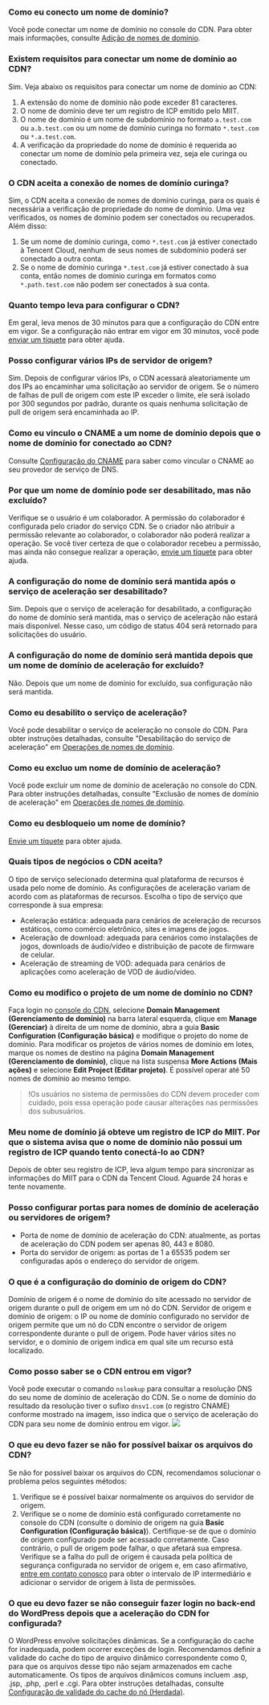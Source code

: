 [](id:q1)
### Como eu conecto um nome de domínio?
Você pode conectar um nome de domínio no console do CDN. Para obter mais informações, consulte [Adição de nomes de domínio](https://intl.cloud.tencent.com/document/product/228/5734).

[](id:q2)
### Existem requisitos para conectar um nome de domínio ao CDN?
Sim. Veja abaixo os requisitos para conectar um nome de domínio ao CDN:
1. A extensão do nome de domínio não pode exceder 81 caracteres.
2. O nome de domínio deve ter um registro de ICP emitido pelo MIIT.
3. O nome de domínio é um nome de subdomínio no formato `a.test.com` ou `a.b.test.com` ou um nome de domínio curinga no formato `*.test.com` ou `*.a.test.com`.
4. A verificação da propriedade do nome de domínio é requerida ao conectar um nome de domínio pela primeira vez, seja ele curinga ou conectado.

[](id:q3)
### O CDN aceita a conexão de nomes de domínio curinga?
Sim, o CDN aceita a conexão de nomes de domínio curinga, para os quais é necessária a verificação de propriedade do nome de domínio. Uma vez verificados, os nomes de domínio podem ser conectados ou recuperados.
Além disso:
1. Se um nome de domínio curinga, como `*.test.com` já estiver conectado à Tencent Cloud, nenhum de seus nomes de subdomínio poderá ser conectado a outra conta.
2. Se o nome de domínio curinga `*.test.com` já estiver conectado à sua conta, então nomes de domínio curinga em formatos como `*.path.test.com` não podem ser conectados à sua conta.

[](id:q4)
### Quanto tempo leva para configurar o CDN?
Em geral, leva menos de 30 minutos para que a configuração do CDN entre em vigor. Se a configuração não entrar em vigor em 30 minutos, você pode [enviar um tíquete](https://console.cloud.tencent.com/workorder/category) para obter ajuda.

[](id:q5)
### Posso configurar vários IPs de servidor de origem?
Sim. Depois de configurar vários IPs, o CDN acessará aleatoriamente um dos IPs ao encaminhar uma solicitação ao servidor de origem. Se o número de falhas de pull de origem com este IP exceder o limite, ele será isolado por 300 segundos por padrão, durante os quais nenhuma solicitação de pull de origem será encaminhada ao IP.

[](id:q6)
### Como eu vinculo o CNAME a um nome de domínio depois que o nome de domínio for conectado ao CDN?
Consulte [Configuração do CNAME](https://intl.cloud.tencent.com/document/product/228/3121) para saber como vincular o CNAME ao seu provedor de serviço de DNS.

[](id:q7)
### Por que um nome de domínio pode ser desabilitado, mas não excluído?
Verifique se o usuário é um colaborador. A permissão do colaborador é configurada pelo criador do serviço CDN. Se o criador não atribuir a permissão relevante ao colaborador, o colaborador não poderá realizar a operação. Se você tiver certeza de que o colaborador recebeu a permissão, mas ainda não consegue realizar a operação, [envie um tíquete](https://console.cloud.tencent.com/workorder/category) para obter ajuda.

[](id:q8)
### A configuração do nome de domínio será mantida após o serviço de aceleração ser desabilitado?
Sim. Depois que o serviço de aceleração for desabilitado, a configuração do nome de domínio será mantida, mas o serviço de aceleração não estará mais disponível. Nesse caso, um código de status 404 será retornado para solicitações do usuário.

[](id:q9)
### A configuração do nome de domínio será mantida depois que um nome de domínio de aceleração for excluído?
Não. Depois que um nome de domínio for excluído, sua configuração não será mantida.

[](id:q10)
### Como eu desabilito o serviço de aceleração?
Você pode desabilitar o serviço de aceleração no console do CDN. Para obter instruções detalhadas, consulte "Desabilitação do serviço de aceleração" em [Operações de nomes de domínio](https://intl.cloud.tencent.com/document/product/228/5736).

[](id:q11)
### Como eu excluo um nome de domínio de aceleração?
Você pode excluir um nome de domínio de aceleração no console do CDN. Para obter instruções detalhadas, consulte "Exclusão de nomes de domínio de aceleração" em [Operações de nomes de domínio](https://intl.cloud.tencent.com/document/product/228/5736).

[](id:q12)
### Como eu desbloqueio um nome de domínio?
[Envie um tíquete](https://console.cloud.tencent.com/workorder/category) para obter ajuda.

[](id:q13)
### Quais tipos de negócios o CDN aceita?
O tipo de serviço selecionado determina qual plataforma de recursos é usada pelo nome de domínio. As configurações de aceleração variam de acordo com as plataformas de recursos. Escolha o tipo de serviço que corresponde à sua empresa:
- Aceleração estática: adequada para cenários de aceleração de recursos estáticos, como comércio eletrônico, sites e imagens de jogos.
- Aceleração de download: adequada para cenários como instalações de jogos, downloads de áudio/vídeo e distribuição de pacote de firmware de celular.
- Aceleração de streaming de VOD: adequada para cenários de aplicações como aceleração de VOD de áudio/vídeo.

[](id:q14)
### Como eu modifico o projeto de um nome de domínio no CDN?

Faça login no [console do CDN](https://console.cloud.tencent.com/cdn), selecione **Domain Management (Gerenciamento de domínio)** na barra lateral esquerda, clique em **Manage (Gerenciar)** à direita de um nome de domínio, abra a guia **Basic Configuration (Configuração básica)** e modifique o projeto do nome de domínio. Para modificar os projetos de vários nomes de domínio em lotes, marque os nomes de destino na página **Domain Management (Gerenciamento de domínio)**, clique na lista suspensa **More Actions (Mais ações)** e selecione **Edit Project (Editar projeto)**. É possível operar até 50 nomes de domínio ao mesmo tempo.

>!Os usuários no sistema de permissões do CDN devem proceder com cuidado, pois essa operação pode causar alterações nas permissões dos subusuários.


[](id:m1)
### Meu nome de domínio já obteve um registro de ICP do MIIT. Por que o sistema avisa que o nome de domínio não possui um registro de ICP quando tento conectá-lo ao CDN?
Depois de obter seu registro de ICP, leva algum tempo para sincronizar as informações do MIIT para o CDN da Tencent Cloud. Aguarde 24 horas e tente novamente.

[](id:q16)
### Posso configurar portas para nomes de domínio de aceleração ou servidores de origem?
- Porta de nome de domínio de aceleração do CDN: atualmente, as portas de aceleração do CDN podem ser apenas 80, 443 e 8080.
- Porta do servidor de origem: as portas de 1 a 65535 podem ser configuradas após o endereço do servidor de origem.

[](id:q17)
### O que é a configuração do domínio de origem do CDN?
Domínio de origem é o nome de domínio do site acessado no servidor de origem durante o pull de origem em um nó do CDN. Servidor de origem e domínio de origem: o IP ou nome de domínio configurado no servidor de origem permite que um nó do CDN encontre o servidor de origem correspondente durante o pull de origem. Pode haver vários sites no servidor, e o domínio de origem indica em qual site um recurso está localizado.

[](id:q18)
### Como posso saber se o CDN entrou em vigor?

Você pode executar o comando `nslookup` para consultar a resolução DNS do seu nome de domínio de aceleração do CDN. Se o nome de domínio do resultado da resolução tiver o sufixo `dnsv1.com` (o registro CNAME) conforme mostrado na imagem, isso indica que o serviço de aceleração do CDN para seu nome de domínio entrou em vigor.
![](https://main.qcloudimg.com/raw/4576b46fd8a04b726e6893a08f3fe61f.png)


[](id:q19)
### O que eu devo fazer se não for possível baixar os arquivos do CDN?

Se não for possível baixar os arquivos do CDN, recomendamos solucionar o problema pelos seguintes métodos:
1. Verifique se é possível baixar normalmente os arquivos do servidor de origem.
2. Verifique se o nome de domínio está configurado corretamente no console do CDN (consulte o domínio de origem na guia **Basic Configuration (Configuração básica)**). Certifique-se de que o domínio de origem configurado pode ser acessado corretamente. Caso contrário, o pull de origem pode falhar, o que afetará sua empresa.
Verifique se a falha do pull de origem é causada pela política de segurança configurada no servidor de origem e, em caso afirmativo, [entre em contato conosco](https://intl.cloud.tencent.com/support) para obter o intervalo de IP intermediário e adicionar o servidor de origem à lista de permissões.

[](id:q20)
### O que eu devo fazer se não conseguir fazer login no back-end do WordPress depois que a aceleração do CDN for configurada?
O WordPress envolve solicitações dinâmicas. Se a configuração do cache for inadequada, podem ocorrer exceções de login. Recomendamos definir a validade do cache do tipo de arquivo dinâmico correspondente como 0, para que os arquivos desse tipo não sejam armazenados em cache automaticamente. Os tipos de arquivos dinâmicos comuns incluem .asp, .jsp, .php, .perl e .cgi. Para obter instruções detalhadas, consulte [Configuração de validade do cache do nó (Herdada)](https://intl.cloud.tencent.com/document/product/228/35317).



